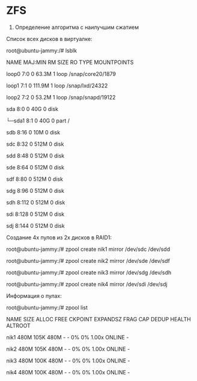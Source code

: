 # ZFS

1. Определение алгоритма  с наилучшим сжатием

Список всех дисков в виртуалке:

root@ubuntu-jammy:/# lsblk

NAME   MAJ:MIN RM   SIZE RO TYPE MOUNTPOINTS

loop0    7:0    0  63.3M  1 loop /snap/core20/1879

loop1    7:1    0 111.9M  1 loop /snap/lxd/24322

loop2    7:2    0  53.2M  1 loop /snap/snapd/19122

sda      8:0    0    40G  0 disk

└─sda1   8:1    0    40G  0 part /

sdb      8:16   0    10M  0 disk

sdc      8:32   0   512M  0 disk

sdd      8:48   0   512M  0 disk

sde      8:64   0   512M  0 disk

sdf      8:80   0   512M  0 disk

sdg      8:96   0   512M  0 disk

sdh      8:112  0   512M  0 disk

sdi      8:128  0   512M  0 disk

sdj      8:144  0   512M  0 disk

Создание 4х пулов из 2х дисков в RAID1:

root@ubuntu-jammy:/# zpool create nik1 mirror /dev/sdc /dev/sdd

root@ubuntu-jammy:/# zpool create nik2 mirror /dev/sde /dev/sdf

root@ubuntu-jammy:/# zpool create nik3 mirror /dev/sdg /dev/sdh

root@ubuntu-jammy:/# zpool create nik4 mirror /dev/sdi /dev/sdj

Информация о пулах:

root@ubuntu-jammy:/# zpool list

NAME   SIZE  ALLOC   FREE  CKPOINT  EXPANDSZ   FRAG    CAP  DEDUP    HEALTH  ALTROOT

nik1   480M   105K   480M        -         -     0%     0%  1.00x    ONLINE  -

nik2   480M   105K   480M        -         -     0%     0%  1.00x    ONLINE  -

nik3   480M   100K   480M        -         -     0%     0%  1.00x    ONLINE  -

nik4   480M   100K   480M        -         -     0%     0%  1.00x    ONLINE  -
